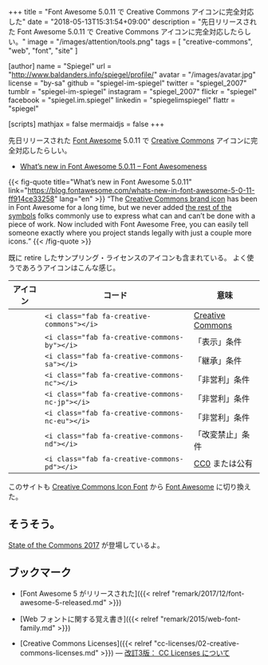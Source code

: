 +++
title = "Font Awesome 5.0.11 で Creative Commons アイコンに完全対応した"
date = "2018-05-13T15:31:54+09:00"
description = "先日リリースされた Font Awesome 5.0.11 で Creative Commons アイコンに完全対応したらしい。"
image = "/images/attention/tools.png"
tags = [ "creative-commons", "web", "font", "site" ]

[author]
  name      = "Spiegel"
  url       = "http://www.baldanders.info/spiegel/profile/"
  avatar    = "/images/avatar.jpg"
  license   = "by-sa"
  github    = "spiegel-im-spiegel"
  twitter   = "spiegel_2007"
  tumblr    = "spiegel-im-spiegel"
  instagram = "spiegel_2007"
  flickr    = "spiegel"
  facebook  = "spiegel.im.spiegel"
  linkedin  = "spiegelimspiegel"
  flattr    = "spiegel"

[scripts]
  mathjax = false
  mermaidjs = false
+++

先日リリースされた [Font Awesome] 5.0.11 で [Creative Commons] アイコンに完全対応したらしい。

- [What’s new in Font Awesome 5.0.11 – Font Awesomeness](https://blog.fontawesome.com/whats-new-in-font-awesome-5-0-11-ff914ce33258)

{{< fig-quote title="What’s new in Font Awesome 5.0.11" link="https://blog.fontawesome.com/whats-new-in-font-awesome-5-0-11-ff914ce33258" lang="en" >}}
<q>The <a href="https://fontawesome.com/icons/creative-commons?style=brands">Creative Commons brand icon</a> has been in Font Awesome for a long time, but we never added <a href="https://fontawesome.com/icons?d=gallery&q=creative%20commons">the rest of the symbols</a> folks commonly use to express what can and can’t be done with a piece of work. Now included with Font Awesome Free, you can easily tell someone exactly where you project stands legally with just a couple more icons.</q>
{{< /fig-quote >}}

既に retire したサンプリング・ライセンスのアイコンも含まれている。
よく使うであろうアイコンはこんな感じ。

|                      アイコン                       | コード                                          | 意味               |
|:---------------------------------------------------:| ----------------------------------------------- | ------------------ |
|    <i class="fab fa-creative-commons fa-2x"></i>    | `<i class="fab fa-creative-commons"></i>`       | [Creative Commons] |
|  <i class="fab fa-creative-commons-by fa-2x"></i>   | `<i class="fab fa-creative-commons-by"></i>`    | 「表示」条件       |
|  <i class="fab fa-creative-commons-sa fa-2x"></i>   | `<i class="fab fa-creative-commons-sa"></i>`    | 「継承」条件       |
|  <i class="fab fa-creative-commons-nc fa-2x"></i>   | `<i class="fab fa-creative-commons-nc"></i>`    | 「非営利」条件     |
| <i class="fab fa-creative-commons-nc-jp fa-2x"></i> | `<i class="fab fa-creative-commons-nc-jp"></i>` | 「非営利」条件     |
| <i class="fab fa-creative-commons-nc-eu fa-2x"></i> | `<i class="fab fa-creative-commons-nc-eu"></i>` | 「非営利」条件     |
|  <i class="fab fa-creative-commons-nd fa-2x"></i>   | `<i class="fab fa-creative-commons-nd"></i>`    | 「改変禁止」条件   |
|  <i class="fab fa-creative-commons-pd fa-2x"></i>   | `<i class="fab fa-creative-commons-pd"></i>`    | [CC0] または公有   |

このサイトも [Creative Commons Icon Font](http://cc-icons.github.io/) から [Font Awesome] に切り換えた。

## そうそう。

[State of the Commons 2017](https://stateof.creativecommons.org/) が登場しているよ。

## ブックマーク

- [Font Awesome 5 がリリースされた]({{< relref "remark/2017/12/font-awesome-5-released.md" >}})
- [Web フォントに関する覚え書き]({{< relref "remark/2015/web-font-family.md" >}})

- [Creative Commons Licenses]({{< relref "cc-licenses/02-creative-commons-licenses.md" >}}) — [改訂3版： CC Licenses について](/cc-licenses/)

[Font Awesome]: https://fontawesome.com/ "Font Awesome 5 | Font Awesome"
[Creative Commons]: https://creativecommons.org/
[CC0]: https://creativecommons.org/publicdomain/zero/1.0/ "Creative Commons — CC0 1.0 Universal"
